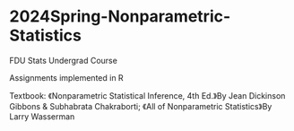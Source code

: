 # 2024Spring-Nonparametric-Statistics
FDU Stats Undergrad Course

Assignments implemented in R

Textbook: 《Nonparametric Statistical Inference, 4th Ed.》By Jean Dickinson Gibbons & Subhabrata Chakraborti;
          《All of Nonparametric Statistics》By Larry Wasserman
